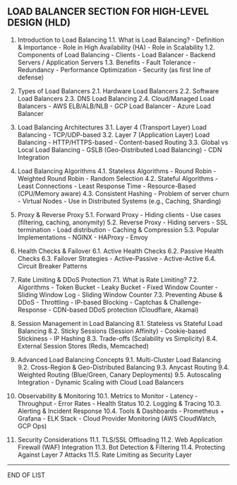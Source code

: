 LOAD BALANCER SECTION FOR HIGH-LEVEL DESIGN (HLD)  
-------------------------------------------------

1. Introduction to Load Balancing
   1.1. What is Load Balancing?
        - Definition & Importance
        - Role in High Availability (HA)
        - Role in Scalability
   1.2. Components of Load Balancing
        - Clients
        - Load Balancer
        - Backend Servers / Application Servers
   1.3. Benefits
        - Fault Tolerance
        - Redundancy
        - Performance Optimization
        - Security (as first line of defense)

2. Types of Load Balancers
   2.1. Hardware Load Balancers
   2.2. Software Load Balancers
   2.3. DNS Load Balancing
   2.4. Cloud/Managed Load Balancers
        - AWS ELB/ALB/NLB
        - GCP Load Balancer
        - Azure Load Balancer

3. Load Balancing Architectures
   3.1. Layer 4 (Transport Layer) Load Balancing
        - TCP/UDP-based
   3.2. Layer 7 (Application Layer) Load Balancing
        - HTTP/HTTPS-based
        - Content-based Routing
   3.3. Global vs Local Load Balancing
        - GSLB (Geo-Distributed Load Balancing)
        - CDN Integration

4. Load Balancing Algorithms
   4.1. Stateless Algorithms
        - Round Robin
        - Weighted Round Robin
        - Random Selection
   4.2. Stateful Algorithms
        - Least Connections
        - Least Response Time
        - Resource-Based (CPU/Memory aware)
   4.3. Consistent Hashing
        - Problem of server churn
        - Virtual Nodes
        - Use in Distributed Systems (e.g., Caching, Sharding)

5. Proxy & Reverse Proxy
   5.1. Forward Proxy
        - Hiding clients
        - Use cases (filtering, caching, anonymity)
   5.2. Reverse Proxy
        - Hiding servers
        - SSL termination
        - Load distribution
        - Caching & Compression
   5.3. Popular Implementations
        - NGINX
        - HAProxy
        - Envoy

6. Health Checks & Failover
   6.1. Active Health Checks
   6.2. Passive Health Checks
   6.3. Failover Strategies
        - Active-Passive
        - Active-Active
   6.4. Circuit Breaker Patterns

7. Rate Limiting & DDoS Protection
   7.1. What is Rate Limiting?
   7.2. Algorithms
        - Token Bucket
        - Leaky Bucket
        - Fixed Window Counter
        - Sliding Window Log
        - Sliding Window Counter
   7.3. Preventing Abuse & DDoS
        - Throttling
        - IP-based Blocking
        - Captchas & Challenge-Response
        - CDN-based DDoS protection (Cloudflare, Akamai)

8. Session Management in Load Balancing
   8.1. Stateless vs Stateful Load Balancing
   8.2. Sticky Sessions (Session Affinity)
        - Cookie-based Stickiness
        - IP Hashing
   8.3. Trade-offs (Scalability vs Simplicity)
   8.4. External Session Stores (Redis, Memcached)

9. Advanced Load Balancing Concepts
   9.1. Multi-Cluster Load Balancing
   9.2. Cross-Region & Geo-Distributed Balancing
   9.3. Anycast Routing
   9.4. Weighted Routing (Blue/Green, Canary Deployments)
   9.5. Autoscaling Integration
        - Dynamic Scaling with Cloud Load Balancers

10. Observability & Monitoring
    10.1. Metrics to Monitor
         - Latency
         - Throughput
         - Error Rates
         - Health Status
    10.2. Logging & Tracing
    10.3. Alerting & Incident Response
    10.4. Tools & Dashboards
         - Prometheus + Grafana
         - ELK Stack
         - Cloud Provider Monitoring (AWS CloudWatch, GCP Ops)

11. Security Considerations
    11.1. TLS/SSL Offloading
    11.2. Web Application Firewall (WAF) Integration
    11.3. Bot Detection & Filtering
    11.4. Protecting Against Layer 7 Attacks
    11.5. Rate Limiting as Security Layer

-------------------------------------------------
END OF LIST
